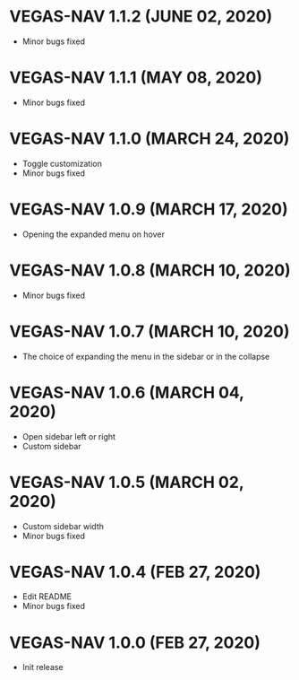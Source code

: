 # VEGAS-NAV 1.1.2 (JUNE 02, 2020)
* Minor bugs fixed 

# VEGAS-NAV 1.1.1 (MAY 08, 2020)
* Minor bugs fixed 

# VEGAS-NAV 1.1.0 (MARCH 24, 2020)
* Toggle customization 
* Minor bugs fixed 

# VEGAS-NAV 1.0.9 (MARCH 17, 2020)
* Opening the expanded menu on hover 

# VEGAS-NAV 1.0.8 (MARCH 10, 2020)
* Minor bugs fixed 

# VEGAS-NAV 1.0.7 (MARCH 10, 2020)
* The choice of expanding the menu in the sidebar or in the collapse

# VEGAS-NAV 1.0.6 (MARCH 04, 2020)
* Open sidebar left or right
* Custom sidebar 

# VEGAS-NAV 1.0.5 (MARCH 02, 2020)
* Custom sidebar width
* Minor bugs fixed 

# VEGAS-NAV 1.0.4 (FEB 27, 2020)
* Edit README
* Minor bugs fixed 

# VEGAS-NAV 1.0.0 (FEB 27, 2020)
* Init release